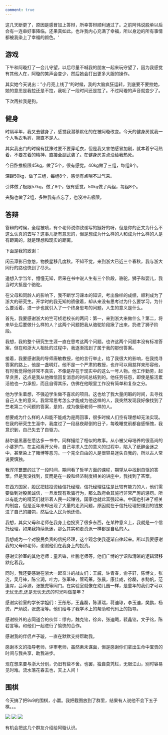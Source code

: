 ```yaml
---
comment: true
---
```

这几天断更了，原因是感冒加上答辩，所幸答辩顺利通过了。之前阿伟说脱单以后会有一连串好事降临，还果真如此。也许我内心充满了幸福，所以身边的所有事情都被我染上了幸福的颜色。‘

## 游戏

下午和阿璇打了一会儿守望，以后尽量不喊我的朋友一起来玩守望了，因为我感觉有其他人在，阿璇的笑声会变少，然后她会打出更多大胆的操作。

其实她今天说出：”小月亮上线了“的时候，我的大脑疯狂运转，到底要不要拉她，她的意思是我拉还是不拉，我呃了一段时间还是拉了。不过阿璇的声音就变少了。

下次再拉我是狗。

## 健身

时隔半年，我又去健身了，感觉我潜移默化的在被阿璇改变。今天的健身房就我一个人毛衣毛裤，简直不是人。

其实我出门的时候有犹豫过要不要穿毛衣，但是我又害怕感冒加剧，就本着宁可热着，不要冻着的精神，直接全副武装了。在健身房差点没给我热死。

今日卧推极限45kg，做了5个，很有感觉。40kg做了三组，每组8个。

深蹲50kg，做了三组，每组8个，感觉有点喘不过气来。

引体做了极限57kg，做了8个，很有感觉，50kg做了两组，每组8个。

夹胸也做了2组，多种我有点忘了，也没冲击极限。

## 答辩

答辩的时候，全程被喷，有个老师说你致谢写的挺好的呀，但是你的正文为什么不这么认真的去写？这事儿挺有意思的，但是想成为什么样的人和成为什么样的人是有距离的，就是理想和现实的距离。

下面是我的致谢：

闲云潭影日悠悠，物换星移几度秋。不知不觉，来到浙大已近三个春秋，我与浙大同行的路也快到了尽头。

遥想入学当年，懵懂无知，尼采在书中说人生有三个阶段，骆驼，狮子和婴儿，我当时大抵是个骆驼。

在父母和同龄人的影响下，我不断学习课本的知识，考出像样的成绩，顺利成为了浙大的研究生。开学时的我无知的骄傲着，却从来没有思考过为什么要学习，为什么要活着，进一步也就引入了一个终身思考的问题，人生的意义是什么。

首先，我要感谢浙大的竺可桢老校长的两问：第一，来到浙大来做什么？第二，将来毕业后要做什么样的人？这两个问题把我从骆驼阶段揪了出来，扔进了狮子阶段。

我想，我的整个研究生生涯一直在思考这两个问题。也许这两个问题本没有标准答案，但在和浙大人相处的过程中，我逐渐找到了属于我的那份答案。

接着，我要感谢我的导师唐敏教授，他的言行举止，给了我很大的影响，在我找寻答案的路上，他是一盏明灯。他不是一个严肃的教授，也许可以用慈祥来形容他，有时我觉得他非常不真实，不像是存在于现实中的这么一号人物。他工作勤劳，起早贪黑，这点是我从他微信回复消息的时间总结到的。他任劳任怨，即使是脏活累活他也一力承担，而且自得其乐，仿佛在他眼里工作没有简单和复杂之分。

他为学生着想，不强迫学生做不喜欢的项目。这也给了我大量闲暇的时间，去寻找自己人生的意义。我常常思考怎么才能成为他这样的人，我突然发现我好像找到了竺老第二个问题的答案，是的，成为像唐老师一样的人。

想要成为什么样的人和能不能成为是两回事，很多时候人们空有理想却无法实现。在我的研究生生涯中，我度过了一段昼夜颠倒的日子，每晚睡觉前都自感惭愧，我意识到，自己失去了自驱力。

赫尔曼黑塞在悉达多一书中，同样描绘了相似的故事。从小被父母培养的很高尚的小婆罗门，在主动离开父母，自己寻求人生的意义的过程中，陷入了纸醉金迷之中，甚至染上了赌博等恶习。一个完全自由的人是很容易迷失自我的，所以古人常说要慎独。

我浑浑噩噩的过了一段时间，期间看了哲学方面的课程，期望从中找到自驱的答案。但是我没找到，反而是在一段和经济制度相关的讲座中，我找到了答案。

在西方国家，股民把钱投资给信托经理，信托经理往往是比较有能力的人，他们需要做到对股民诚信，一旦发现有欺骗行为，那么政府会其施行非常严厉的惩罚。所以有能力的精英们就带着人民一起赚钱，国家也就此富强起来。中国也引进了相关的制度，但是近年来却出现了大量的走资问题，原因就在于信托经理把赚到的钱放进了自己的腰包，然后让人民为他还债。

我想，其实父母和老师在我身上也投资了很多东西，在某种意义上，我就是一个信托经理，如果我持续低迷，那么其实和走资派一样都是自私的人。

我想成为一个对股民负责的信托经理，这个观念使我逐渐自律起来。所以我要感谢我的父母和老师，谢谢他们在我身上的投资。

感谢实验室的其他老师：童若锋，杜鹏老师等，他们广博的学识和清晰的逻辑潜移默化着我。

同时，我还要感谢在浙大一起奋斗的战友们：王威，许青春，俞子轩，陈博文，张尧，吴月锋，陈宝润，叶力，张军锋，管筠箫，张晨，康佳成，徐磊，李懿帆，范逢霄，吕泽源，张振虎等同门。在实验室就像在幼儿园一样，是童年的我们才可以无忧无虑,还是无忧无虑的时光叫做童年？

感谢实验室的学长学姐们：王彤彤，王鑫磊，陈潇瑞，蒋迪琼，李玉迪，樊鹏，杨赟，严炳锐，张逸凌等。他们给与了我学术上的帮助和代码上的指导。

感谢校外的志同道合的伙伴：缪冉，魏克铭，徐奔，张迪飏，裴鑫铭，文子铭，陈若言等。和他们一起进行了愉快的合作。

感谢我的伴侣卢子璇，一直在默默支持帮助我。

感谢本文的指导老师，评审老师，虽然素未谋面，但是感谢你们拿出生命中宝贵的时间与我共享，助我进步。

现在想来要与浙大分别，仍旧有些不舍。也罢，独自莫凭栏，无限江山，别时容易见时难。流水落花春去也，天上人间！

## 围棋

今天搞了把9x9的围棋，小赢。我把截图放到了群里，结果有人说他不会下五子棋。。。

![](../../图片/4a29a917172a30416a80ce28c91b5ed0.jpg)
![](../../图片/3.2qq截图.png)
![](../../图片/3.2围棋.png)

有机会把这几个群友介绍给阿璇认识。






